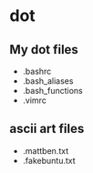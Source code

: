 dot
===

My dot files
---
* .bashrc
* .bash_aliases
* .bash_functions
* .vimrc

ascii art files
---
* .mattben.txt
* .fakebuntu.txt
